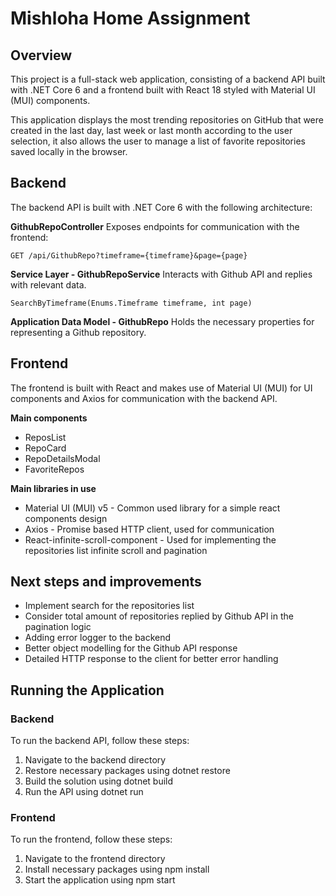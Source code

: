 
# Mishloha Home Assignment

## Overview
This project is a full-stack web application, consisting of a backend API built with .NET Core 6 and a frontend built with React 18 styled with Material UI (MUI) components.

This application displays the most trending repositories on GitHub that were created in the last day, last week or last month according to the user selection, it also allows the user to manage a list of favorite repositories saved locally in the browser.

## Backend
The backend API is built with .NET Core 6 with the following architecture:

**GithubRepoController**
Exposes endpoints for communication with the frontend: 

    GET ​/api​/GithubRepo?timeframe={timeframe}&page={page}

**Service Layer - GithubRepoService**
Interacts with Github API and replies with relevant data.

    SearchByTimeframe(Enums.Timeframe timeframe, int page)

**Application Data Model - GithubRepo**
Holds the necessary properties for representing a Github repository.

## Frontend
The frontend is built with React and makes use of Material UI (MUI) for UI components and Axios for communication with the backend API.

**Main components**
-   ReposList
-   RepoCard
-   RepoDetailsModal
-   FavoriteRepos
    
**Main libraries in use**
-   Material UI (MUI) v5 - Common used library for a simple react components design
-   Axios - Promise based HTTP client, used for communication
-   React-infinite-scroll-component - Used for implementing the repositories list infinite scroll and pagination

## Next steps and improvements
-   Implement search for the repositories list
-   Consider total amount of repositories replied by Github API in the pagination logic
-   Adding error logger to the backend
-   Better object modelling for the Github API response
-   Detailed HTTP response to the client for better error handling

## Running the Application

### Backend
To run the backend API, follow these steps:
1.  Navigate to the backend directory
2.  Restore necessary packages using dotnet restore
3.  Build the solution using dotnet build
4.  Run the API using dotnet run
   
### Frontend
To run the frontend, follow these steps:
1.  Navigate to the frontend directory
2.  Install necessary packages using npm install
3. Start the application using npm start
